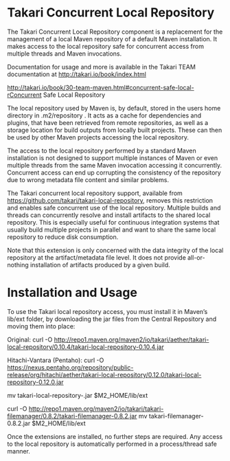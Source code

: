 # Takari Concurrent Local Repository

The Takari Concurrent Local Repository component is a replacement for the management of a local Maven repository 
of a default Maven installation. It makes access to the local repository safe for concurrent access from multiple 
threads and Maven invocations. 

Documentation for usage and more is available in the Takari TEAM documentation at http://takari.io/book/index.html

http://takari.io/book/30-team-maven.html#concurrent-safe-local-rConcurrent Safe Local Repository

The local repository used by Maven is, by default, stored in the users home directory in .m2/repository . It acts as a cache for dependencies and plugins, that have been retrieved from remote repositories, as well as a storage location for build outputs from locally built projects. These can then be used by other Maven projects accessing the local repository.

The access to the local repository performed by a standard Maven installation is not designed to support multiple instances of Maven or even multiple threads from the same Maven invocation accessing it concurrently. Concurrent access can end up corrupting the consistency of the repository due to wrong metadata file content and similar problems.

The Takari concurrent local repository support, available from https://github.com/takari/takari-local-repository, removes this restriction and enables safe concurrent use of the local repository. Multiple builds and threads can concurrently resolve and install artifacts to the shared local repository. This is especially useful for continuous integration systems that usually build multiple projects in parallel and want to share the same local repository to reduce disk consumption.

Note that this extension is only concerned with the data integrity of the local repository at the artifact/metadata file level. It does not provide all-or-nothing installation of artifacts produced by a given build.

# Installation and Usage
To use the Takari local repository access, you must install it in Maven’s lib/ext folder, by downloading the jar files from the Central Repository and moving them into place:

Original:
curl -O http://repo1.maven.org/maven2/io/takari/aether/takari-local-repository/0.10.4/takari-local-repository-0.10.4.jar

Hitachi-Vantara (Pentaho):
curl -O https://nexus.pentaho.org/repository/public-release/org/hitachi/aether/takari-local-repository/0.12.0/takari-local-repository-0.12.0.jar

mv takari-local-repository-<version>.jar $M2_HOME/lib/ext
 
curl -O http://repo1.maven.org/maven2/io/takari/takari-filemanager/0.8.2/takari-filemanager-0.8.2.jar
mv takari-filemanager-0.8.2.jar $M2_HOME/lib/ext

Once the extensions are installed, no further steps are required. Any access to the local repository is automatically performed in a process/thread safe manner.



